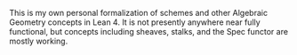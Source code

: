 This is my own personal formalization of schemes and other Algebraic Geometry concepts in Lean 4. It is not presently anywhere near fully functional, but concepts including sheaves, stalks, and the Spec functor are mostly working.
